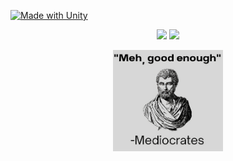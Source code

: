 [![Made with Unity](https://img.shields.io/badge/Ilynn-FFB84C.svg?style=for-the-badge&logo=#)]([[https://unity3d.com](https://ilynn-zip.github.io/ilynn-site)](https://ilynn-zip.github.io/ilynn-site))

<p align="center">
  <img height="180em" src="https://github-readme-stats-sigma-five.vercel.app/api?username=ilynn-zip&show_icons=true&hide_border=true&&count_private=true&include_all_commits=true" />
  <img height="180em" src="https://github-readme-stats-sigma-five.vercel.app/api/top-langs/?username=ilynn-zip&exclude_repo=KNN-Image-Classification&show_icons=true&hide_border=true&layout=compact&langs_count=8"/>  
</p>
<p align="center">
  <img src="assets/mediocrates.png" alt="" width="35%" >
</p>

